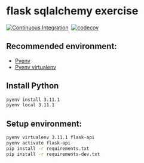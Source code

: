 # flask sqlalchemy exercise

[![Continuous Integration](https://github.com/rcbop/flask-sqlalchemy-exercise/actions/workflows/ci.yaml/badge.svg)](https://github.com/rcbop/flask-sqlalchemy-exercise/actions/workflows/ci.yaml)&nbsp;&nbsp;[![codecov](https://codecov.io/gh/rcbop/flask-sqlalchemy-exercise/branch/main/graph/badge.svg?token=BYRZNXLVCY)](https://codecov.io/gh/rcbop/flask-sqlalchemy-exercise)

## Recommended environment:

* [Pyenv](https://github.com/pyenv/pyenv)
* [Pyenv virtualenv](https://github.com/pyenv/pyenv-virtualenv)

## Install Python

```bash
pyenv install 3.11.1
pyenv local 3.11.1
```

## Setup environment:

```bash
pyenv virtualenv 3.11.1 flask-api
pyenv activate flask-api
pip install -r requirements.txt
pip install -r requirements-dev.txt
```
